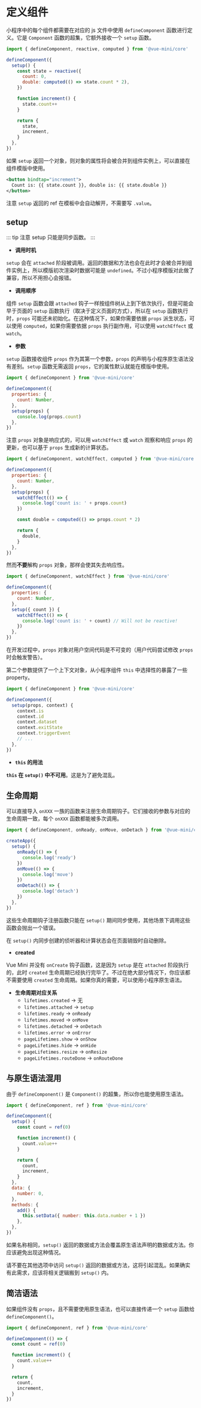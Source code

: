 # 定义组件

小程序中的每个组件都需要在对应的 js 文件中使用 `defineComponent` 函数进行定义。它是 `Component` 函数的超集，它额外接收一个 `setup` 函数。

```js [component.js]
import { defineComponent, reactive, computed } from '@vue-mini/core'

defineComponent({
  setup() {
    const state = reactive({
      count: 0,
      double: computed(() => state.count * 2),
    })

    function increment() {
      state.count++
    }

    return {
      state,
      increment,
    }
  },
})
```

如果 `setup` 返回一个对象，则对象的属性将会被合并到组件实例上，可以直接在组件模版中使用。

```xml [component.wxml]
<button bindtap="increment">
  Count is: {{ state.count }}, double is: {{ state.double }}
</button>
```

注意 `setup` 返回的 ref 在模板中会自动解开，不需要写 `.value`。

## setup

::: tip 注意
setup 只能是同步函数。
:::

- **调用时机**

`setup` 会在 `attached` 阶段被调用。返回的数据和方法也会在此时才会被合并到组件实例上，所以模版初次渲染时数据可能是 `undefined`。不过小程序模版对此做了兼容，所以不用担心会报错。

- **调用顺序**

组件 `setup` 函数会跟 `attached` 钩子一样按组件树从上到下依次执行，但是可能会早于页面的 `setup` 函数执行（取决于定义页面的方式），所以在 `setup` 函数执行时，`props` 可能还未初始化。在这种情况下，如果你需要依据 `props` 派生状态，可以使用 `computed`，如果你需要依据 `props` 执行副作用，可以使用 `watchEffect` 或 `watch`。

- **参数**

`setup` 函数接收组件 `props` 作为其第一个参数，`props` 的声明与小程序原生语法没有差别。`setup` 函数无需返回 `props`，它的属性默认就能在模版中使用。

```js [component.js]
import { defineComponent } from '@vue-mini/core'

defineComponent({
  properties: {
    count: Number,
  },
  setup(props) {
    console.log(props.count)
  },
})
```

注意 `props` 对象是响应式的，可以用 `watchEffect` 或 `watch` 观察和响应 `props` 的更新，也可以基于 `props` 生成新的计算状态。

```js [component.js]
import { defineComponent, watchEffect, computed } from '@vue-mini/core'

defineComponent({
  properties: {
    count: Number,
  },
  setup(props) {
    watchEffect(() => {
      console.log('count is: ' + props.count)
    })

    const double = computed(() => props.count * 2)

    return {
      double,
    }
  },
})
```

然而**不要**解构 `props` 对象，那样会使其失去响应性。

```js [component.js]
import { defineComponent, watchEffect } from '@vue-mini/core'

defineComponent({
  properties: {
    count: Number,
  },
  setup({ count }) {
    watchEffect(() => {
      console.log('count is: ' + count) // Will not be reactive!
    })
  },
})
```

在开发过程中，`props` 对象对用户空间代码是不可变的（用户代码尝试修改 `props` 时会触发警告）。

第二个参数提供了一个上下文对象，从小程序组件 `this` 中选择性的暴露了一些 property。

```js [component.js]
import { defineComponent } from '@vue-mini/core'

defineComponent({
  setup(props, context) {
    context.is
    context.id
    context.dataset
    context.exitState
    context.triggerEvent
    // ...
  },
})
```

- **`this` 的用法**

**`this` 在 `setup()` 中不可用**。这是为了避免混乱。

## 生命周期

可以直接导入 `onXXX` 一族的函数来注册生命周期钩子。它们接收的参数与对应的生命周期一致，每个 `onXXX` 函数都能被多次调用。

```js [component.js]
import { defineComponent, onReady, onMove, onDetach } from '@vue-mini/core'

createApp({
  setup() {
    onReady(() => {
      console.log('ready')
    })
    onMove(() => {
      console.log('move')
    })
    onDetach(() => {
      console.log('detach')
    })
  },
})
```

这些生命周期钩子注册函数只能在 `setup()` 期间同步使用，其他场景下调用这些函数会抛出一个错误。

在 `setup()` 内同步创建的侦听器和计算状态会在页面销毁时自动删除。

- **created**

Vue Mini 并没有 `onCreate` 钩子函数，这是因为 `setup` 是在 `attached` 阶段执行的，此时 `created` 生命周期已经执行完毕了。不过在绝大部分情况下，你应该都不需要使用 `created` 生命周期。如果你真的需要，可以使用小程序原生语法。

- **生命周期对应关系**
  - `lifetimes.created` -> 无
  - `lifetimes.attached` -> `setup`
  - `lifetimes.ready` -> `onReady`
  - `lifetimes.moved` -> `onMove`
  - `lifetimes.detached` -> `onDetach`
  - `lifetimes.error` -> `onError`
  - `pageLifetimes.show` -> `onShow`
  - `pageLifetimes.hide` -> `onHide`
  - `pageLifetimes.resize` -> `onResize`
  - `pageLifetimes.routeDone` -> `onRouteDone`

## 与原生语法混用

由于 `defineComponent()` 是 `Component()` 的超集，所以你也能使用原生语法。

```js [component.js]
import { defineComponent, ref } from '@vue-mini/core'

defineComponent({
  setup() {
    const count = ref(0)

    function increment() {
      count.value++
    }

    return {
      count,
      increment,
    }
  },
  data: {
    number: 0,
  },
  methods: {
    add() {
      this.setData({ number: this.data.number + 1 })
    },
  },
})
```

如果名称相同，`setup()` 返回的数据或方法会覆盖原生语法声明的数据或方法。你应该避免出现这种情况。

请不要在其他选项中访问 `setup()` 返回的数据或方法，这将引起混乱。如果确实有此需求，应该将相关逻辑搬到 `setup()` 内。

## 简洁语法

如果组件没有 `props`，且不需要使用原生语法，也可以直接传递一个 `setup` 函数给 `defineComponent()`。

```js [page.js]
import { defineComponent, ref } from '@vue-mini/core'

defineComponent(() => {
  const count = ref(0)

  function increment() {
    count.value++
  }

  return {
    count,
    increment,
  }
})
```
